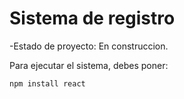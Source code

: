 <h1>Sistema de registro</h1>

-Estado de proyecto: En construccion.

Para ejecutar el sistema, debes poner:

```npm install react```
